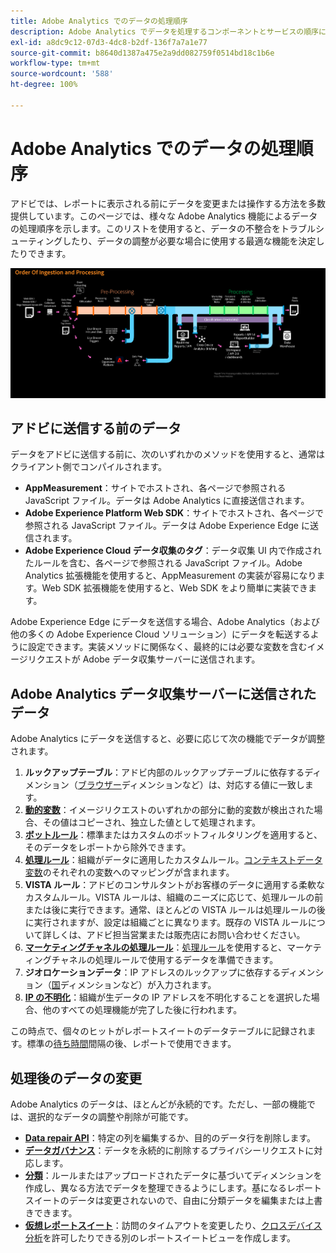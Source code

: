 ```yaml
---
title: Adobe Analytics でのデータの処理順序
description: Adobe Analytics でデータを処理するコンポーネントとサービスの順序について説明します。
exl-id: a8dc9c12-07d3-4dc8-b2df-136f7a7a1e77
source-git-commit: b8640d1387a475e2a9dd082759f0514bd18c1b6e
workflow-type: tm+mt
source-wordcount: '588'
ht-degree: 100%

---
```


# Adobe Analytics でのデータの処理順序

アドビでは、レポートに表示される前にデータを変更または操作する方法を多数提供しています。このページでは、様々な Adobe Analytics 機能によるデータの処理順序を示します。このリストを使用すると、データの不整合をトラブルシューティングしたり、データの調整が必要な場合に使用する最適な機能を決定したりできます。

![処理順序](assets/processing-order.png)

## アドビに送信する前のデータ

データをアドビに送信する前に、次のいずれかのメソッドを使用すると、通常はクライアント側でコンパイルされます。

* **AppMeasurement**：サイトでホストされ、各ページで参照される JavaScript ファイル。データは Adobe Analytics に直接送信されます。
* **Adobe Experience Platform Web SDK**：サイトでホストされ、各ページで参照される JavaScript ファイル。データは Adobe Experience Edge に送信されます。
* **Adobe Experience Cloud データ収集のタグ**：データ収集 UI 内で作成されたルールを含む、各ページで参照される JavaScript ファイル。Adobe Analytics 拡張機能を使用すると、AppMeasurement の実装が容易になります。Web SDK 拡張機能を使用すると、Web SDK をより簡単に実装できます。

Adobe Experience Edge にデータを送信する場合、Adobe Analytics（および他の多くの Adobe Experience Cloud ソリューション）にデータを転送するように設定できます。実装メソッドに関係なく、最終的には必要な変数を含むイメージリクエストが Adobe データ収集サーバーに送信されます。

## Adobe Analytics データ収集サーバーに送信されたデータ

Adobe Analytics にデータを送信すると、必要に応じて次の機能でデータが調整されます。

1. **ルックアップテーブル**：アドビ内部のルックアップテーブルに依存するディメンション（[ブラウザー](/help/components/dimensions/browser.md)ディメンションなど）は、対応する値に一致します。
2. [**動的変数**](/help/implement/vars/page-vars/dynamic-variables.md)：イメージリクエストのいずれかの部分に動的変数が検出された場合、その値はコピーされ、独立した値として処理されます。
3. [**ボットルール**](/help/admin/admin/c-manage-report-suites/c-edit-report-suites/general/bot-removal/bot-rules.md)：標準またはカスタムのボットフィルタリングを適用すると、そのデータをレポートから除外できます。
4. [**処理ルール**](/help/admin/admin/c-manage-report-suites/c-edit-report-suites/general/c-processing-rules/processing-rules.md)：組織がデータに適用したカスタムルール。[コンテキストデータ変数](/help/implement/vars/page-vars/contextdata.md)のそれぞれの変数へのマッピングが含まれます。
5. **VISTA ルール**：アドビのコンサルタントがお客様のデータに適用する柔軟なカスタムルール。VISTA ルールは、組織のニーズに応じて、処理ルールの前または後に実行できます。通常、ほとんどの VISTA ルールは処理ルールの後に実行されますが、設定は組織ごとに異なります。既存の VISTA ルールについて詳しくは、アドビ担当営業または販売店にお問い合わせください。
6. [**マーケティングチャネルの処理ルール**](/help/admin/admin/c-manage-report-suites/c-edit-report-suites/marketing-channels/c-rules.md)：[処理ルール](/help/admin/admin/c-manage-report-suites/c-edit-report-suites/general/c-processing-rules/processing-rules.md)を使用すると、マーケティングチャネルの処理ルールで使用するデータを準備できます。
7. **ジオロケーションデータ**：IP アドレスのルックアップに依存するディメンション（[国](/help/components/dimensions/countries.md)ディメンションなど）が入力されます。
8. [**IP の不明化**](/help/admin/admin/c-manage-report-suites/c-edit-report-suites/general/general-acct-settings-admin.md)：組織が生データの IP アドレスを不明化することを選択した場合、他のすべての処理機能が完了した後に行われます。

この時点で、個々のヒットがレポートスイートのデータテーブルに記録されます。標準の[待ち時間](latency.md)間隔の後、レポートで使用できます。

## 処理後のデータの変更

Adobe Analytics のデータは、ほとんどが永続的です。ただし、一部の機能では、選択的なデータの調整や削除が可能です。

* [**Data repair API**](https://developer.adobe.com/analytics-apis/docs/2.0/guides/endpoints/data-repair/)：特定の列を編集するか、目的のデータ行を削除します。
* [**データガバナンス**](/help/admin/admin/c-data-governance/an-gdpr-workflow.md)：データを永続的に削除するプライバシーリクエストに対応します。
* [**分類**](/help/components/classifications/c-classifications.md)：ルールまたはアップロードされたデータに基づいてディメンションを作成し、異なる方法でデータを整理できるようにします。基になるレポートスイートのデータは変更されないので、自由に分類データを編集または上書きできます。
* [**仮想レポートスイート**](/help/components/vrs/vrs-about.md)：訪問のタイムアウトを変更したり、[クロスデバイス分析](/help/components/cda/overview.md)を許可したりできる別のレポートスイートビューを作成します。

